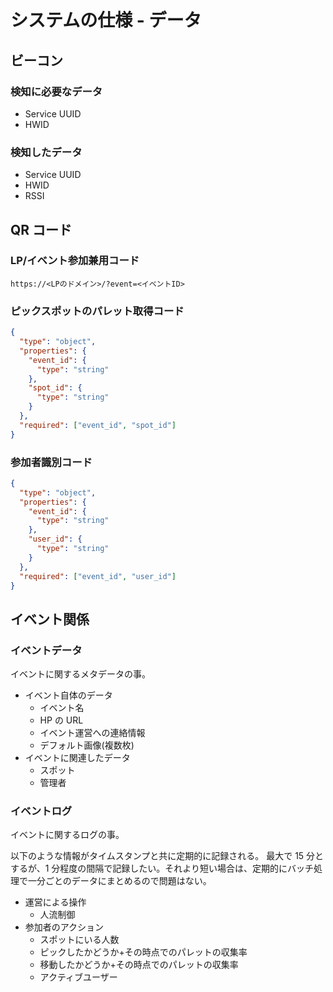# システムの仕様 - データ

## ビーコン

### 検知に必要なデータ

- Service UUID
- HWID

### 検知したデータ

- Service UUID
- HWID
- RSSI

## QR コード

### LP/イベント参加兼用コード

`https://<LPのドメイン>/?event=<イベントID>`

### ピックスポットのパレット取得コード

```JSON
{
  "type": "object",
  "properties": {
    "event_id": {
      "type": "string"
    },
    "spot_id": {
      "type": "string"
    }
  },
  "required": ["event_id", "spot_id"]
}
```

### 参加者識別コード

```JSON
{
  "type": "object",
  "properties": {
    "event_id": {
      "type": "string"
    },
    "user_id": {
      "type": "string"
    }
  },
  "required": ["event_id", "user_id"]
}
```

## イベント関係

### イベントデータ

イベントに関するメタデータの事。

- イベント自体のデータ
  - イベント名
  - HP の URL
  - イベント運営への連絡情報
  - デフォルト画像(複数枚)
- イベントに関連したデータ
  - スポット
  - 管理者

### イベントログ

イベントに関するログの事。

以下のような情報がタイムスタンプと共に定期的に記録される。
最大で 15 分とするが、1 分程度の間隔で記録したい。それより短い場合は、定期的にバッチ処理で一分ごとのデータにまとめるので問題はない。

- 運営による操作
  - 人流制御
- 参加者のアクション
  - スポットにいる人数
  - ピックしたかどうか+その時点でのパレットの収集率
  - 移動したかどうか+その時点でのパレットの収集率
  - アクティブユーザー
